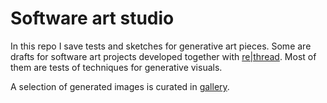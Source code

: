 # Software art studio

In this repo I save tests and sketches for generative art pieces. Some are drafts for software art projects developed together with [re|thread](https://rethread.art/). Most of them are tests of techniques for generative visuals.

A selection of generated images is curated in [gallery](https://github.com/bbaudry/swart-studio/tree/main/gallery).
